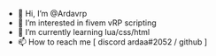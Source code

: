 - 👋 Hi, I’m @Ardavrp
- 👀 I’m interested in fivem vRP scripting
- 🌱 I’m currently learning lua/css/html
- 📫 How to reach me [ discord ardaa#2052 / github ] 

<!---
ALL RIGHTS RESERVED TO ARDAA
--->
